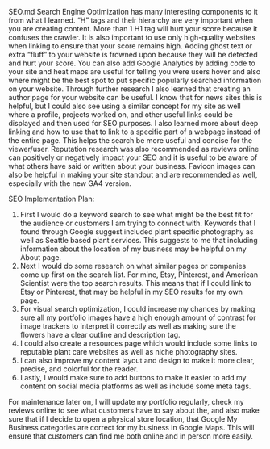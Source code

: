 SEO.md
Search Engine Optimization has many interesting components to it from what I learned. “H” tags and their hierarchy are very important when you are creating content. 
More than 1 H1 tag will hurt your score because it confuses the crawler. It is also important to use only high-quality websites when linking to ensure that your score remains high. Adding ghost text or extra “fluff” to your website is frowned upon because they will be detected and hurt your score. You can also add Google Analytics by adding code to your site and heat maps are useful for telling you were users hover and also where might be the best spot to put specific popularly searched information on your website.
	Through further research I also learned that creating an author page for your website can be useful. I know that for news sites this is helpful, but I could also see using a similar concept for my site as well where a profile, projects worked on, and other useful links could be displayed and then used for SEO purposes. I also learned more about deep linking and how to use that to link to a specific part of a webpage instead of the entire page. This helps the search be more useful and concise for the viewer/user. Reputation research was also recommended as reviews online can positively or negatively impact your SEO and it is useful to be aware of what others have said or written about your business. Favicon images can also be helpful in making your site standout and are recommended as well, especially with the new GA4 version.

	


SEO Implementation Plan:
1. First I would do a keyword search to see what might be the best fit for the audience or customers I am trying to connect with. Keywords that I found through Google suggest included plant specific photography as well as Seattle based plant services. This suggests to me that including information about the location of my business may be helpful on my About page.
2. Next I would do some research on what similar pages or companies come up first on the search list. For mine, Etsy, Pinterest, and American Scientist were the top search results. This means that if I could link to Etsy or Pinterest, that may be helpful in my SEO results for my own page.
3. For visual search optimization, I could increase my chances by making sure all my portfolio images have a high enough amount of contrast for image trackers to interpret it correctly as well as making sure the flowers have a clear outline and description tag. 
4. I could also create a resources page which would include some links to reputable plant care websites as well as niche photography sites.
5. I can also improve my content layout and design to make it more clear, precise, and colorful for the reader.
6. Lastly, I would make sure to add buttons to make it easier to add my content on social media platforms  as well as include some meta tags.

For maintenance later on, I will update my portfolio regularly, check my reviews online to see what customers have to say about the, and also make sure that if I decide to open a physical store location, that Google My Business categories are correct for my business in Google Maps. This will ensure that customers can find me both online and in person more easily.

